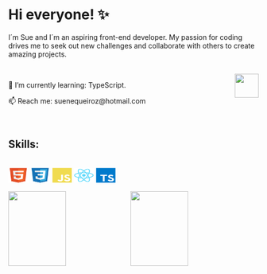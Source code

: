 <h1> Hi everyone! ✨</h1>
<p>I´m Sue and I´m an aspiring front-end developer. My passion for coding drives me to seek out new challenges and collaborate with others to create amazing projects.</p>

<br>

<a href="https://www.linkedin.com/in/suene-fuzzo-3a6929237/" target="_blank">
  <img align="right" src="https://i.ibb.co/Kx2GSrT/linkedin.png" width="48px" height="48px">
</a>
<p>🌱 I’m currently learning: TypeScript.</p>
<p>📫 Reach me: suenequeiroz@hotmail.com</p>

<br>

<h2>Skills:</h2>
<div style="display: inline_block"><br>
  <img align="center" alt="HTML" height="30" width="40" src="https://raw.githubusercontent.com/devicons/devicon/master/icons/html5/html5-original.svg">
  <img align="center" alt="CSS" height="30" width="40" src="https://raw.githubusercontent.com/devicons/devicon/master/icons/css3/css3-original.svg">
  <img align="center" alt="Js" height="30" width="40" src="https://raw.githubusercontent.com/devicons/devicon/master/icons/javascript/javascript-plain.svg">
  <img align="center" alt="React" height="30" width="40" src="https://raw.githubusercontent.com/devicons/devicon/master/icons/react/react-original.svg">
  <img align="center" alt="Ts" height="30" width="40" src="https://raw.githubusercontent.com/devicons/devicon/master/icons/typescript/typescript-plain.svg">
</div>

<br>

<div 
  <a href="https://github.com/suenefuzzo">
  <img height="150em" width="48%" src="https://github-readme-stats.vercel.app/api?username=suenefuzzo&show_icons=true&theme=dracula&include_all_commits=true&count_private=true"/>
  <img height="150em" width="48%" src="https://github-readme-stats.vercel.app/api/top-langs/?username=suenefuzzo&layout=compact&langs_count=16&theme=dracula"/>
</div>

